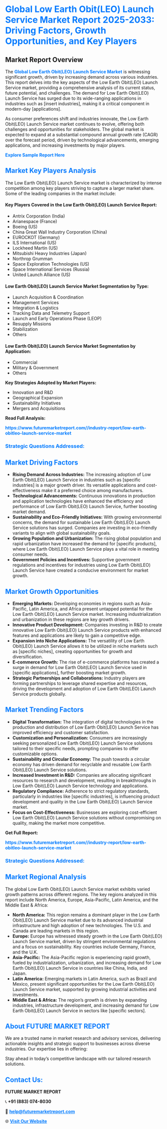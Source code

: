 <h1 style="color: #007BFF;">Global Low Earth Obit(LEO) Launch Service Market Report 2025-2033: Driving Factors, Growth Opportunities, and Key Players</h1>

<section id="overview">
<h2>Market Report Overview</h2>
<p>The <a href="https://www.futuremarketreport.com//industry-report/low-earth-obitleo-launch-service-market" style="color: #007BFF; text-decoration: none;"><strong>Global Low Earth Obit(LEO) Launch Service Market</strong></a> is witnessing significant growth, driven by increasing demand across various industries. This report delves into the key aspects of the Low Earth Obit(LEO) Launch Service market, providing a comprehensive analysis of its current status, future potential, and challenges. The demand for Low Earth Obit(LEO) Launch Service has surged due to its wide-ranging applications in industries such as [insert industries], making it a critical component in modern-day [applications].</p>
<p>As consumer preferences shift and industries innovate, the Low Earth Obit(LEO) Launch Service market continues to evolve, offering both challenges and opportunities for stakeholders. The global market is expected to expand at a substantial compound annual growth rate (CAGR) over the forecast period, driven by technological advancements, emerging applications, and increasing investments by major players.</p>
</section>

<section id="overview">
<p><a href="https://www.futuremarketreport.com//request-sample/reportId=54564" style="color: #007BFF; text-decoration: none;"><strong>Explore Sample Report Here</strong></a></p>
</section>

<section id="key-players">
<h2 style="color: #007BFF;">Market Key Players Analysis</h2>
<p>The Low Earth Obit(LEO) Launch Service market is characterized by intense competition among key players striving to capture a larger market share. Some of the leading companies in the market include:</p>
<h4>Key Players Covered in the Low Earth Obit(LEO) Launch Service Report:</h4>
<ul><li>Antrix Corporation (India)</li><li>Arianespace (France)</li><li>Boeing (US)</li><li>China Great Wall Industry Corporation (China)</li><li>EUROCKOT (Germany)</li><li>ILS International (US)</li><li>Lockheed Martin (US)</li><li>Mitsubishi Heavy Industries (Japan)</li><li>Northrop Grumman</li><li>Space Exploration Technologies (US)</li><li>Space International Services (Russia)</li><li>United Launch Alliance (US)</li></ul>
<h4>Low Earth Obit(LEO) Launch Service Market Segmentation by Type:</h4>
<ul><li>Launch Acquisition &amp; Coordination</li><li>Management Services</li><li>Integration &amp; Logistics</li><li>Tracking Data and Telemetry Support</li><li>Launch and Early Operations Phase (LEOP)</li><li>Resupply Missions</li><li>Stabilization</li><li>Others</li></ul>

<h4>Low Earth Obit(LEO) Launch Service Market Segmentation by Application:</h4>
<ul><li>Commercial</li><li>Military &amp; Government</li><li>Others</li></ul>
<p><strong>Key Strategies Adopted by Market Players:</strong></p>
<ul>
<li>Innovation and R&D</li>
<li>Geographical Expansion</li>
<li>Sustainability Initiatives</li>
<li>Mergers and Acquisitions</li>
</ul>
</section>

<section>
<p><strong>Read Full Analysis: </strong></p><a href="https://www.futuremarketreport.com//industry-report/low-earth-obitleo-launch-service-market" style="color: #007BFF; text-decoration: none;"><strong>https://www.futuremarketreport.com//industry-report/low-earth-obitleo-launch-service-market</strong></a>
<h3 style="color: #007BFF;">Strategic Questions Addressed:</h3>
</section>

<section id="driving-factors">
<h2 style="color: #007BFF;">Market Driving Factors</h2>
<ul>
<li><strong>Rising Demand Across Industries:</strong> The increasing adoption of Low Earth Obit(LEO) Launch Service in industries such as [specific industries] is a major growth driver. Its versatile applications and cost-effectiveness make it a preferred choice among manufacturers.</li>
<li><strong>Technological Advancements:</strong> Continuous innovations in production and application technologies have enhanced the efficiency and performance of Low Earth Obit(LEO) Launch Service, further boosting market demand.</li>
<li><strong>Sustainability and Eco-Friendly Initiatives:</strong> With growing environmental concerns, the demand for sustainable Low Earth Obit(LEO) Launch Service solutions has surged. Companies are investing in eco-friendly variants to align with global sustainability goals.</li>
<li><strong>Growing Population and Urbanization:</strong> The rising global population and rapid urbanization have increased the demand for [specific products], where Low Earth Obit(LEO) Launch Service plays a vital role in meeting consumer needs.</li>
<li><strong>Government Policies and Incentives:</strong> Supportive government regulations and incentives for industries using Low Earth Obit(LEO) Launch Service have created a conducive environment for market growth.</li>
</ul>
</section>

<section id="growth-opportunities">
<h2 style="color: #007BFF;">Market Growth Opportunities</h2>
<ul>
<li><strong>Emerging Markets:</strong> Developing economies in regions such as Asia-Pacific, Latin America, and Africa present untapped potential for the Low Earth Obit(LEO) Launch Service market. Increasing industrialization and urbanization in these regions are key growth drivers.</li>
<li><strong>Innovative Product Development:</strong> Companies investing in R&D to create innovative Low Earth Obit(LEO) Launch Service products with enhanced features and applications are likely to gain a competitive edge.</li>
<li><strong>Expansion into Niche Applications:</strong> The versatility of Low Earth Obit(LEO) Launch Service allows it to be utilized in niche markets such as [specific niches], creating opportunities for growth and diversification.</li>
<li><strong>E-commerce Growth:</strong> The rise of e-commerce platforms has created a surge in demand for Low Earth Obit(LEO) Launch Service used in [specific applications], further boosting market growth.</li>
<li><strong>Strategic Partnerships and Collaborations:</strong> Industry players are forming partnerships to leverage shared expertise and resources, driving the development and adoption of Low Earth Obit(LEO) Launch Service products globally.</li>
</ul>
</section>

<section id="trending-factors">
<h2 style="color: #007BFF;">Market Trending Factors</h2>
<ul>
<li><strong>Digital Transformation:</strong> The integration of digital technologies in the production and distribution of Low Earth Obit(LEO) Launch Service has improved efficiency and customer satisfaction.</li>
<li><strong>Customization and Personalization:</strong> Consumers are increasingly seeking personalized Low Earth Obit(LEO) Launch Service solutions tailored to their specific needs, prompting companies to offer customizable options.</li>
<li><strong>Sustainability and Circular Economy:</strong> The push towards a circular economy has driven demand for recyclable and reusable Low Earth Obit(LEO) Launch Service solutions.</li>
<li><strong>Increased Investment in R&D:</strong> Companies are allocating significant resources to research and development, resulting in breakthroughs in Low Earth Obit(LEO) Launch Service technology and applications.</li>
<li><strong>Regulatory Compliance:</strong> Adherence to strict regulatory standards, particularly in industries like [specific industries], is influencing product development and quality in the Low Earth Obit(LEO) Launch Service market.</li>
<li><strong>Focus on Cost-Effectiveness:</strong> Businesses are exploring cost-efficient Low Earth Obit(LEO) Launch Service solutions without compromising on quality, making the market more competitive.</li>
</ul>
</section>

<section>
<p><strong>Get Full Report: </strong></p><a href="https://www.futuremarketreport.com//industry-report/low-earth-obitleo-launch-service-market" style="color: #007BFF; text-decoration: none;"><strong>https://www.futuremarketreport.com//industry-report/low-earth-obitleo-launch-service-market</strong></a>
<h3 style="color: #007BFF;">Strategic Questions Addressed:</h3>
</section>


<section id="regional-analysis">
<h2 style="color: #007BFF;">Market Regional Analysis</h2>
<p>The global Low Earth Obit(LEO) Launch Service market exhibits varied growth patterns across different regions. The key regions analyzed in this report include North America, Europe, Asia-Pacific, Latin America, and the Middle East & Africa:</p>
<ul>
<li><strong>North America:</strong> This region remains a dominant player in the Low Earth Obit(LEO) Launch Service market due to its advanced industrial infrastructure and high adoption of new technologies. The U.S. and Canada are leading markets in this region.</li>
<li><strong>Europe:</strong> Europe has witnessed steady growth in the Low Earth Obit(LEO) Launch Service market, driven by stringent environmental regulations and a focus on sustainability. Key countries include Germany, France, and the U.K.</li>
<li><strong>Asia-Pacific:</strong> The Asia-Pacific region is experiencing rapid growth, fueled by industrialization, urbanization, and increasing demand for Low Earth Obit(LEO) Launch Service in countries like China, India, and Japan.</li>
<li><strong>Latin America:</strong> Emerging markets in Latin America, such as Brazil and Mexico, present significant opportunities for the Low Earth Obit(LEO) Launch Service market, supported by growing industrial activities and investments.</li>
<li><strong>Middle East & Africa:</strong> The region’s growth is driven by expanding industries, infrastructure development, and increasing demand for Low Earth Obit(LEO) Launch Service in sectors like [specific sectors].</li>
</ul>
</section>

<footer>
<h2 style="color: #007BFF;">About FUTURE MARKET REPORT</h2>
<p>We are a trusted name in market research and advisory services, delivering actionable insights and strategic support to businesses across diverse industries. Our expertise lies in offering:</p>

<p>Stay ahead in today’s competitive landscape with our tailored research solutions.</p>

<h2 style="color: #007BFF;">Contact Us:</h2>
<p><strong>FUTURE MARKET REPORT</strong></p>
<p>📞 <strong>+91 (883) 074-8030</strong></p>
<p>📧 <strong><a href="mailto:help@futuremarketreport.com" style="color: #007BFF;">help@futuremarketreport.com</a></strong></p>
<p>🌐 <strong><a href="https://www.futuremarketreport.com/" style="color: #007BFF;">Visit Our Website</a></strong></p>
</footer>